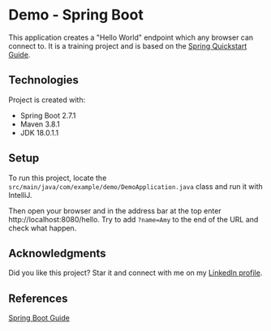 # Demo - Spring Boot
This application creates a "Hello World" endpoint which any browser can connect to. It is a training project and is based on the [Spring Quickstart Guide](https://spring.io/quickstart).

## Technologies
Project is created with:
* Spring Boot 2.7.1
* Maven 3.8.1
* JDK 18.0.1.1

## Setup
To run this project, locate the `src/main/java/com/example/demo/DemoApplication.java` class and run it with IntelliJ.

Then open your browser and in the address bar at the top enter http://localhost:8080/hello. Try to add `?name=Amy` to the end of the URL and check what happen.

## Acknowledgments
Did you like this project? Star it and connect with me on my [LinkedIn profile](https://www.linkedin.com/in/tiagocastrobarbosa).

## References
[Spring Boot Guide](https://spring.io/projects/spring-boot)
